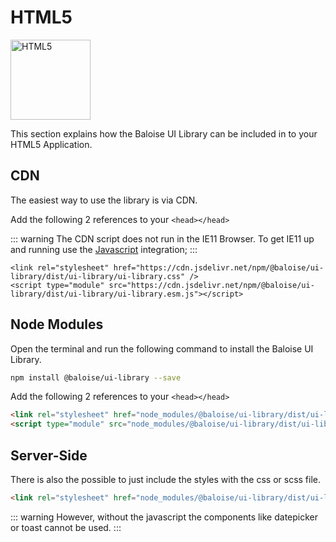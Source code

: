 # HTML5

<img style="width: 128px;" src="https://cdn.iconscout.com/icon/free/png-512/html5-10-569380.png" data-origin="https://cdn.iconscout.com/icon/free/png-512/html5-10-569380.png" alt="HTML5">

This section explains how the Baloise UI Library can be included in to your HTML5 Application.

## CDN

The easiest way to use the library is via CDN.

Add the following 2 references to your `<head></head>`

::: warning
The CDN script does not run in the IE11 Browser. To get IE11 up and running use the [Javascript](/) integration;
:::

```
<link rel="stylesheet" href="https://cdn.jsdelivr.net/npm/@baloise/ui-library/dist/ui-library/ui-library.css" />
<script type="module" src="https://cdn.jsdelivr.net/npm/@baloise/ui-library/dist/ui-library/ui-library.esm.js"></script>
```

## Node Modules

Open the terminal and run the following command to install the Baloise UI Library.

```bash
npm install @baloise/ui-library --save
```

Add the following 2 references to your `<head></head>`

```html
<link rel="stylesheet" href="node_modules/@baloise/ui-library/dist/ui-library/ui-library.css" />
<script type="module" src="node_modules/@baloise/ui-library/dist/ui-library/ui-library.esm.js"></script>
```

## Server-Side

There is also the possible to just include the styles with the css or scss file.

```html
<link rel="stylesheet" href="node_modules/@baloise/ui-library/dist/ui-library/ui-library.css" />
```

::: warning
However, without the javascript the components like datepicker or toast cannot be used.
:::
